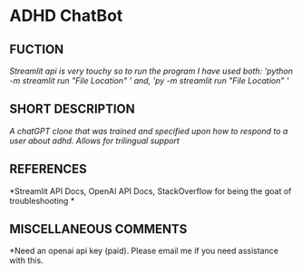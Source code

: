 # ADHD ChatBot

## FUCTION
*Streamlit api is very touchy so to run the program I have used both:
'python -m streamlit run "File Location" ' and,
'py -m streamlit run "File Location" '*

## SHORT DESCRIPTION
*A chatGPT clone that was trained and specified upon how to respond to a user about adhd. Allows for trilingual support*

## REFERENCES
*Streamlit API Docs, OpenAI API Docs, StackOverflow for being the goat of troubleshooting *

## MISCELLANEOUS COMMENTS
*Need an openai api key (paid). Please email me if you need assistance with this.